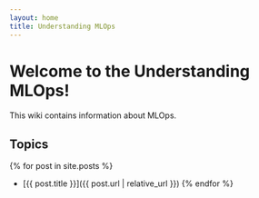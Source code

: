 ```yaml
---
layout: home
title: Understanding MLOps
---
```


# Welcome to the Understanding MLOps!

This wiki contains information about MLOps.

## Topics

{% for post in site.posts %}
- [{{ post.title }}]({{ post.url | relative_url }})
{% endfor %}
